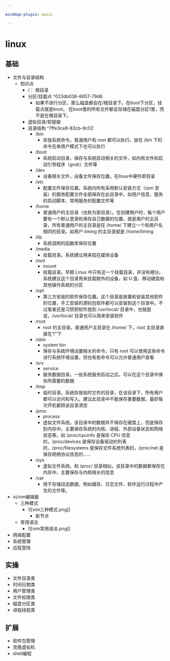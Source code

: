 ```yaml
---

mindmap-plugin: basic

---
```


# linux

## 基础
- 文件与目录结构
   - 知识点
      - /： 根目录
      - 分区/挂载点 ^023db036-6657-79d6
         - 如果不进行分区，那么磁盘都会在/根目录下。在boot下分区，挂载点就是boot。
            在boot里的所有文件都会存储在磁盘分区1里，而不是在根目录下。
      - 虚拟目录/软链接
      - 目录结构 ^7ffe3ce8-83cb-9c02
         - /bin
            - 存放系统命令，普通用户和 root 都可以执行。放在 /bin 下的命令在单用户模式下也可以执行
         - /boot
            - 系统启动目录，保存与系统启动相关的文件，如内核文件和启动引导程序（grub）文件等
         - /dev
            - 设备相关文件，设备文件保存位置。在linux中硬件即目录
         - /etc
            - 配置文件保存位置。系统内所有采用默认安装方式（rpm 安装）的服务配置文件全部保存在此目录中，如用户信息、服务的启动脚本、常用服务的配置文件等
         - /home
            - 普通用户的主目录（也称为家目录）。在创建用户时，每个用户要有一个默认登录和保存自己数据的位置，就是用户的主目录，所有普通用户的主目录是在 /home/ 下建立一个和用户名相同的目录。如用户 liming 的主目录就是 /home/liming
         - /lib
            - 系统调用的函数库保存位置
         - /media
            - 挂载目录。系统建议用来挂在媒体设备
         - /mnt
            - mount
            - 挂载目录。早期 Linux 中只有这一个挂载目录，并没有细分。系统建议这个目录用来挂载额外的设备，如 U 盘、移动硬盘和其他操作系统的分区
         - /opt
            - 第三方安装的软件保存位置。这个目录是放置和安装其他软件的位置，手工安装的源码包软件都可以安装到这个目录中。不过笔者还是习惯把软件放到 /usr/local/ 目录中，也就是说，/usr/local/ 目录也可以用来安装软件
         - /root
            - root 的主目录。普通用户主目录在 /home/ 下，root 主目录直接在“/”下
         - /sbin
            - system bin
            - 保存与系统环境设置相关的命令，只有 root 可以使用这些命令进行系统环境设置，但也有些命令可以允许普通用户查看
         - /srv
            - service
            - 服务数据目录。一些系统服务启动之后，可以在这个目录中保存所需要的数据
         - /tmp
            - 临时目录。系统存放临时文件的目录，在该目录下，所有用户都可以访问和写入。建议此目录中不能保存重要数据，最好每次开机都把该目录清空
         - /proc
            - process
            - 虚拟文件系统。该目录中的数据并不保存在硬盘上，而是保存到内存中。主要保存系统的内核、进程、外部设备状态和网络状态等。如 /proc/cpuinfo 是保存 CPU 信息的，/proc/devices 是保存设备驱动的列表的，/proc/filesystems 是保存文件系统列表的，/proc/net 是保存网络协议信息的......
         - /sys
            - 虚拟文件系统。和 /proc/ 目录相似，该目录中的数据都保存在内存中，主要保存与内核相关的信息
         - /var
            - 用于存储动态数据，例如缓存、日志文件、软件运行过程中产生的文件等。
- vi/vim编辑器
   - 三种模式
      - ![[vim三种模式.png]]
         - 新节点
   - 常用语法
      - ![[vim常用语法.png]]
- 网络配置
- 系统管理
- 远程登陆

## 实操
- 文件目录类
- 时间日期类
- 用户管理类
- 文件权限类
- 磁盘分区类
- 进程线程类

## 扩展
- 软件包管理
- 克隆虚拟机
- shell编程